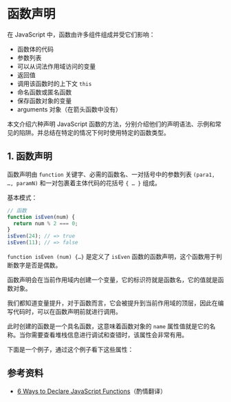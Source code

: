 # 函数声明

在 JavaScript 中，函数由许多组件组成并受它们影响：

* 函数体的代码
* 参数列表
* 可以从词法作用域访问的变量
* 返回值
* 调用该函数时的上下文 `this`
* 命名函数或匿名函数
* 保存函数对象的变量
* arguments 对象（在箭头函数中没有）

本文介绍六种声明 JavaScript 函数的方法，分别介绍他们的声明语法、示例和常见的陷阱。并总结在特定的情况下何时使用特定的函数类型。

## 1. 函数声明

函数声明由 `function` 关键字、必需的函数名、一对括号中的参数列表 `(para1, …, paramN)` 和一对包裹着主体代码的花括号 `{ … }` 组成。

基本模式：

```javascript
// 函数
function isEven(num) {
  return num % 2 === 0;
}
isEven(24); // => true
isEven(11); // => false
```

`function isEven (num) {…}` 是定义了 `isEven` 函数的函数声明，这个函数用于判断数字是否是偶数。

函数声明会在当前作用域内创建一个变量，它的标识符就是函数名，它的值就是函数对象。

我们都知道变量提升，对于函数而言，它会被提升到当前作用域的顶层，因此在编写代码时，可以在函数声明前就进行调用。

此时创建的函数是一个具名函数，这意味着函数对象的 `name` 属性值就是它的名称。当你需要查看堆栈信息进行调试和查错时，该属性会非常有用。

下面是一个例子，通过这个例子看下这些属性：

## 参考资料

* [6 Ways to Declare JavaScript Functions](https://dmitripavlutin.com/6-ways-to-declare-javascript-functions/ "6 Ways to Declare JavaScript Functions")（酌情翻译）